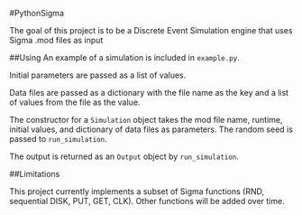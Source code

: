 #PythonSigma

The goal of this project is to be a Discrete Event Simulation engine that uses Sigma .mod files as input

##Using
An example of a simulation is included in `example.py`. 

Initial parameters are passed as a list of values.

Data files are passed as a dictionary with the file name as the key and a list of values from the file as the value.

The constructor for a `Simulation` object takes the mod file name, runtime, initial values, and dictionary of data files as parameters. The random seed is passed to `run_simulation`.

The output is returned as an `Output` object by `run_simulation`.

##Limitations

This project currently implements a subset of Sigma functions (RND, sequential DISK, PUT, GET, CLK). Other functions will be added over time.
